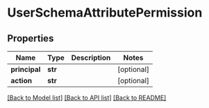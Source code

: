 # UserSchemaAttributePermission

## Properties
Name | Type | Description | Notes
------------ | ------------- | ------------- | -------------
**principal** | **str** |  | [optional] 
**action** | **str** |  | [optional] 

[[Back to Model list]](../README.md#documentation-for-models) [[Back to API list]](../README.md#documentation-for-api-endpoints) [[Back to README]](../README.md)

